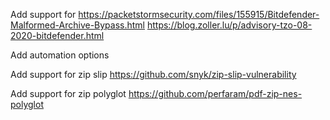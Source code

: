 Add support for https://packetstormsecurity.com/files/155915/Bitdefender-Malformed-Archive-Bypass.html
https://blog.zoller.lu/p/advisory-tzo-08-2020-bitdefender.html


Add automation options

Add support for zip slip https://github.com/snyk/zip-slip-vulnerability

Add support for zip polyglot https://github.com/perfaram/pdf-zip-nes-polyglot
